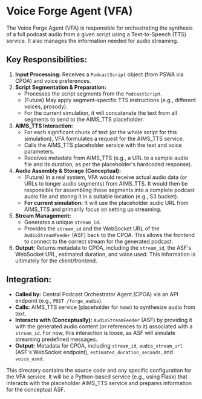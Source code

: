 # Voice Forge Agent (VFA)

The Voice Forge Agent (VFA) is responsible for orchestrating the synthesis of a full podcast audio from a given script using a Text-to-Speech (TTS) service. It also manages the information needed for audio streaming.

## Key Responsibilities:

1.  **Input Processing:** Receives a `PodcastScript` object (from PSWA via CPOA) and voice preferences.
2.  **Script Segmentation & Preparation:**
    *   Processes the script segments from the `PodcastScript`.
    *   (Future) May apply segment-specific TTS instructions (e.g., different voices, prosody).
    *   For the current simulation, it will concatenate the text from all segments to send to the AIMS_TTS placeholder.
3.  **AIMS_TTS Interaction:**
    *   For each significant chunk of text (or the whole script for this simulation), VFA formulates a request for the AIMS_TTS service.
    *   Calls the AIMS_TTS placeholder service with the text and voice parameters.
    *   Receives metadata from AIMS_TTS (e.g., a URL to a sample audio file and its duration, as per the placeholder's hardcoded response).
4.  **Audio Assembly & Storage (Conceptual):**
    *   (Future) In a real system, VFA would receive actual audio data (or URLs to longer audio segments) from AIMS_TTS. It would then be responsible for assembling these segments into a complete podcast audio file and storing it in a suitable location (e.g., S3 bucket).
    *   **For current simulation:** It will use the placeholder audio URL from AIMS_TTS and primarily focus on setting up streaming.
5.  **Stream Management:**
    *   Generates a unique `stream_id`.
    *   Provides the `stream_id` and the WebSocket URL of the `AudioStreamFeeder` (ASF) back to the CPOA. This allows the frontend to connect to the correct stream for the generated podcast.
6.  **Output:** Returns metadata to CPOA, including the `stream_id`, the ASF's WebSocket URL, estimated duration, and voice used. This information is ultimately for the client/frontend.

## Integration:

*   **Called by:** Central Podcast Orchestrator Agent (CPOA) via an API endpoint (e.g., `POST /forge_audio`).
*   **Calls:** AIMS_TTS service (placeholder for now) to synthesize audio from text.
*   **Interacts with (Conceptually):** `AudioStreamFeeder` (ASF) by providing it with the generated audio content (or references to it) associated with a `stream_id`. For now, this interaction is loose, as ASF will simulate streaming predefined messages.
*   **Output:** Metadata for CPOA, including `stream_id`, `audio_stream_url` (ASF's WebSocket endpoint), `estimated_duration_seconds`, and `voice_used`.

This directory contains the source code and any specific configuration for the VFA service.
It will be a Python-based service (e.g., using Flask) that interacts with the placeholder AIMS_TTS service and prepares information for the conceptual ASF.
